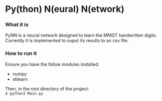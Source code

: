 # Py(thon) N(eural) N(etwork)

### What it is
PyNN is a neural network designed to learn the MNIST handwritten digits. Currently it is implemented to ouput its results to an csv file. 

### How to run it
Ensure you have the follow modules installed:  
- numpy  
- sklearn  


Then, in the root directory of the project:  
`$ python3 Main.py`
